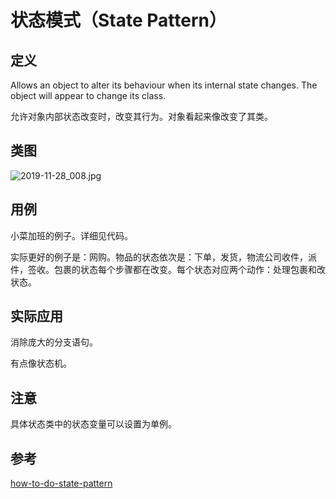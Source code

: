 
# 状态模式（State Pattern）

## 定义

Allows an object to alter its behaviour when its internal state changes. The object will appear to change its class.

允许对象内部状态改变时，改变其行为。对象看起来像改变了其类。


## 类图

![2019-11-28_008.jpg](https://gitee.com/gdhu/testtingop/raw/master/2019-11-28_008.jpg)

## 用例

小菜加班的例子。详细见代码。

实际更好的例子是：网购。物品的状态依次是：下单，发货，物流公司收件，派件，签收。包裹的状态每个步骤都在改变。每个状态对应两个动作：处理包裹和改状态。

## 实际应用

消除庞大的分支语句。

有点像状态机。

## 注意

具体状态类中的状态变量可以设置为单例。

## 参考

[how-to-do-state-pattern](https://howtodoinjava.com/design-patterns/behavioral/state-design-pattern/)